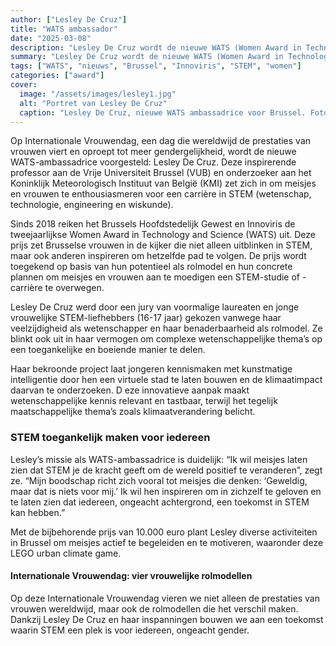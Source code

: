 ```yaml
---
author: ["Lesley De Cruz"]
title: "WATS ambassador"
date: "2025-03-08"
description: "Lesley De Cruz wordt de nieuwe WATS (Women Award in Technology and Science) ambassadrice voor Brussel."
summary: "Lesley De Cruz wordt de nieuwe WATS (Women Award in Technology and Science) ambassadrice voor Brussel."
tags: ["WATS", "nieuws", "Brussel", "Innoviris", "STEM", "women"]
categories: ["award"]
cover:
  image: "/assets/images/lesley1.jpg"
  alt: "Portret van Lesley De Cruz"
  caption: "Lesley De Cruz, nieuwe WATS ambassadrice voor Brussel. Foto (c) Greetje Verbruggen."
---
```


Op Internationale Vrouwendag, een dag die wereldwijd de prestaties van vrouwen viert en oproept tot meer gendergelijkheid, wordt de nieuwe WATS-ambassadrice voorgesteld: Lesley De Cruz. 
Deze inspirerende professor aan de Vrije Universiteit Brussel (VUB) en onderzoeker aan het Koninklijk Meteorologisch Instituut van België (KMI) zet zich in om meisjes en vrouwen te enthousiasmeren voor een carrière in STEM (wetenschap, technologie, engineering en wiskunde).

Sinds 2018 reiken het Brussels Hoofdstedelijk Gewest en Innoviris de tweejaarlijkse Women Award in Technology and Science (WATS) uit. Deze prijs zet Brusselse vrouwen in de kijker die niet alleen uitblinken in STEM, maar ook anderen inspireren om hetzelfde pad te volgen. 
De prijs wordt toegekend op basis van hun potentieel als rolmodel en hun concrete plannen om meisjes en vrouwen aan te moedigen een STEM-studie of -carrière te overwegen.

Lesley De Cruz werd door een jury van voormalige laureaten en jonge vrouwelijke STEM-liefhebbers (16-17 jaar) gekozen vanwege haar veelzijdigheid als wetenschapper en haar benaderbaarheid als rolmodel. 
Ze blinkt ook uit in haar vermogen om complexe wetenschappelijke thema’s op een toegankelijke en boeiende manier te delen.

Haar bekroonde project laat jongeren kennismaken met kunstmatige intelligentie door hen een virtuele stad te laten bouwen en de klimaatimpact daarvan te onderzoeken. D
eze innovatieve aanpak maakt wetenschappelijke kennis relevant en tastbaar, terwijl het tegelijk maatschappelijke thema’s zoals klimaatverandering belicht.

### STEM toegankelijk maken voor iedereen

Lesley’s missie als WATS-ambassadrice is duidelijk: “Ik wil meisjes laten zien dat STEM je de kracht geeft om de wereld positief te veranderen”, zegt ze. “Mijn boodschap richt zich vooral tot meisjes die denken: ‘Geweldig, maar dat is niets voor mij.’
Ik wil hen inspireren om in zichzelf te geloven en te laten zien dat iedereen, ongeacht achtergrond, een toekomst in STEM kan hebben.”

Met de bijbehorende prijs van 10.000 euro plant Lesley diverse activiteiten in Brussel om meisjes actief te begeleiden en te motiveren, waaronder deze LEGO urban climate game.

#### Internationale Vrouwendag: vier vrouwelijke rolmodellen

Op deze Internationale Vrouwendag vieren we niet alleen de prestaties van vrouwen wereldwijd, maar ook de rolmodellen die het verschil maken. Dankzij Lesley De Cruz en haar inspanningen bouwen we aan een toekomst waarin STEM een plek is voor iedereen, ongeacht gender.